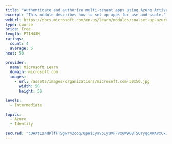 ```yaml
---
title: "Authenticate and authorize multi-tenant apps using Azure Active Directory (Azure AD)"
excerpt: "This module describes how to set up apps for use and scale."
webUrl: https://docs.microsoft.com/en-us/learn/modules/cna-set-up-azure-ad-use-scale/
type: course
price: Free
length: PT1H43M
ratings:
  count: 4
  average: 5
heat: 50

provider:
  name: Microsoft Learn
  domain: microsoft.com
  images:
    - url: /assets/images/organizations/microsoft.com-50x50.jpg
      width: 50
      height: 50

levels:
  - Intermediate

topics:
  - Azure
  - Identity

secured: "c0AXtLz4dKlfFTSgwr42coq/0pWiCyavp1yQVFFVx0W9O8TSQryqqXWAVxCx7OwsQXCx0Bd92771vN5+n11LIvjHWd8u+zgk9HlJTXv/wg5HcUBoEuEOKwZI8z5a0yHr2zcLvmoR0CMtkQeP5zrmtLueU2BMi4UpGJPg4EeMNo1khw2RzCyTKmNm/FEjio5MpOgw404h3BR0WYCHVyzVt2dAK+89n8jrKRmBr8d4vqj8+uX5uyosIlFsdTzqYNYXOCWI+bedhYIbXCgsNdrzHkH/NGrIQ9LHfVPfcLLM5CNWet25x24ct3g0NUbLtCNSf29/BFMfe199hFTUQ0h1damiaxh3kYlIMdZqyns3mM054ciyRL0qw+NPnXu1bkGLWIZIu/Lm+WtE+15EKhz7fHSBlpu2ddESKeK7MdVzcYo=;RqQX3I7jjuwCm+FAlE9P9w=="
---
```



